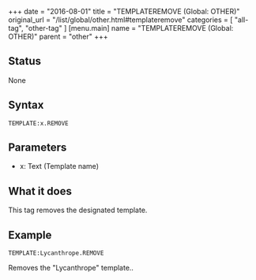 +++
date = "2016-08-01"
title = "TEMPLATEREMOVE (Global: OTHER)"
original_url = "/list/global/other.html#templateremove"
categories = [ "all-tag", "other-tag" ]
[menu.main]
    name = "TEMPLATEREMOVE (Global: OTHER)"
    parent = "other"
+++

## Status

None

## Syntax

`TEMPLATE:x.REMOVE`

## Parameters

-   x: Text (Template name)



What it does
------------

This tag removes the designated template.

Example
-------

`TEMPLATE:Lycanthrope.REMOVE`

Removes the "Lycanthrope" template..

